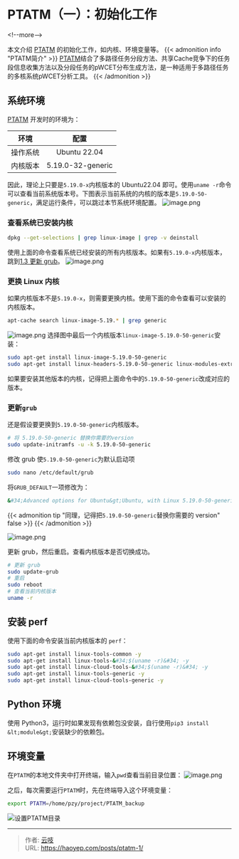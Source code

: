 # PTATM（一）：初始化工作


&lt;!--more--&gt;

本文介绍 [PTATM](https://github.com/panzhenyu/PTATM) 的初始化工作，如内核、环境变量等。
{{&lt; admonition info &#34;PTATM简介&#34; &gt;}}
[PTATM](https://github.com/panzhenyu/PTATM)结合了多路径任务分段方法、共享Cache竞争下的任务段信息收集方法以及分段任务的pWCET分布生成方法，是一种适用于多路径任务的多核系统pWCET分析工具。
{{&lt; /admonition &gt;}}

## 系统环境
[PTATM](https://github.com/panzhenyu/PTATM) 开发时的环境为：

| 环境 | 配置 |
| :----: | :----: |
| 操作系统 | Ubuntu 22.04 |
| 内核版本 | 5.19.0-32-generic |

因此，理论上只要是`5.19.0-x`内核版本的 Ubuntu22.04 即可。使用`uname -r`命令可以查看当前系统版本号。下图表示当前系统的内核的版本是`5.19.0-50-generic`，满足运行条件，可以跳过本节系统环境配置。
![image.png](https://cdn.haoyep.com/gh/leegical/Blog_img/md_img202311181922930.png)
### 查看系统已安装内核
```bash
dpkg --get-selections | grep linux-image | grep -v deinstall
```
使用上面的命令查看系统已经安装的所有内核版本。如果有`5.19.0-x`内核版本，跳到[1.3 更新 grub](#13-更新grub)。
![image.png](https://cdn.haoyep.com/gh/leegical/Blog_img/md_img202311181930258.png)
### 更换 Linux 内核
如果内核版本不是`5.19.0-x`，则需要更换内核。使用下面的命令查看可以安装的内核版本。
```bash
apt-cache search linux-image-5.19.* | grep generic
```

![image.png](https://cdn.haoyep.com/gh/leegical/Blog_img/md_img202311181942023.png)
选择图中最后一个内核版本`linux-image-5.19.0-50-generic`安装：
```bash
sudo apt-get install linux-image-5.19.0-50-generic
sudo apt-get install linux-headers-5.19.0-50-generic linux-modules-extra-5.19.0-50-generic
```
如果要安装其他版本的内核，记得把上面命令中的`5.19.0-50-generic`改成对应的版本。
### 更新`grub`
还是假设要更换到`5.19.0-50-generic`内核版本。
```bash
# 将 5.19.0-50-generic 替换你需要的version
sudo update-initramfs -u -k 5.19.0-50-generic
```
修改 grub 使`5.19.0-50-generic`为默认启动项
```bash
sudo nano /etc/default/grub
```
将`GRUB_DEFAULT`一项修改为：
```bash
&#34;Advanced options for Ubuntu&gt;Ubuntu, with Linux 5.19.0-50-generic&#34;
```
{{&lt; admonition tip &#34;同理，记得把`5.19.0-50-generic`替换你需要的 version&#34; false &gt;}}
{{&lt; /admonition &gt;}}

![image.png](https://cdn.haoyep.com/gh/leegical/Blog_img/md_img202311181952427.png)

更新 grub，然后重启。查看内核版本是否切换成功。
```bash
# 更新 grub
sudo update-grub
# 重启
sudo reboot
# 查看当前内核版本
uname -r
```

## 安装 perf
使用下面的命令安装当前内核版本的 `perf`：
```bash
sudo apt-get install linux-tools-common -y
sudo apt-get install linux-tools-&#34;$(uname -r)&#34; -y
sudo apt-get install linux-cloud-tools-&#34;$(uname -r)&#34; -y
sudo apt-get install linux-tools-generic -y
sudo apt-get install linux-cloud-tools-generic -y
```

## Python 环境
使用 Python3，运行时如果发现有依赖包没安装，自行使用`pip3 install &lt;module&gt;`安装缺少的依赖包。

## 环境变量
在`PTATM`的本地文件夹中打开终端，输入`pwd`查看当前目录位置：
![image.png](https://cdn.haoyep.com/gh/leegical/Blog_img/md_img202311182000356.png)

之后，每次需要运行`PTATM`时，先在终端导入这个环境变量：
```bash
export PTATM=/home/pzy/project/PTATM_backup
```

![设置PTATM目录](https://cdn.haoyep.com/gh/leegical/Blog_img/md_img202311182038059.png)

---

> 作者: [云吱](https://haoyep.com/)  
> URL: https://haoyep.com/posts/ptatm-1/  

